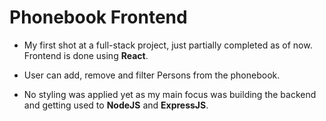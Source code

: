 # Phonebook Frontend

- My first shot at a full-stack project, just partially completed as of now. Frontend is done using **React**.

- User can add, remove and filter Persons from the phonebook.

- No styling was applied yet as my main focus was building the backend and getting used to **NodeJS** and **ExpressJS**.
